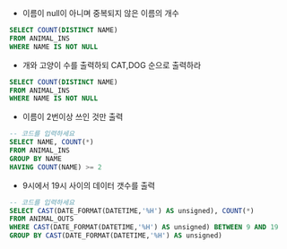 



* 이름이 null이 아니며 중복되지 않은 이름의 개수
```sql
SELECT COUNT(DISTINCT NAME)
FROM ANIMAL_INS
WHERE NAME IS NOT NULL
```

* 개와 고양이 수를 출력하되 CAT,DOG 순으로 출력하라
```sql
SELECT COUNT(DISTINCT NAME)
FROM ANIMAL_INS
WHERE NAME IS NOT NULL
```
* 이름이 2번이상 쓰인 것만 출력
```sql
-- 코드를 입력하세요
SELECT NAME, COUNT(*)
FROM ANIMAL_INS
GROUP BY NAME
HAVING COUNT(NAME) >= 2
```

* 9시에서 19시 사이의 데이터 갯수를 출력
```sql
-- 코드를 입력하세요
SELECT CAST(DATE_FORMAT(DATETIME,'%H') AS unsigned), COUNT(*)
FROM ANIMAL_OUTS
WHERE CAST(DATE_FORMAT(DATETIME,'%H') AS unsigned) BETWEEN 9 AND 19
GROUP BY CAST(DATE_FORMAT(DATETIME,'%H') AS unsigned)
```
<!--stackedit_data:
eyJoaXN0b3J5IjpbMjc1NjEzNjEsLTk3ODQyNTAzNyw1NzM2OT
U0NDcsLTE2NTI3MjUyNjQsMjAzMDI4MDc5XX0=
-->